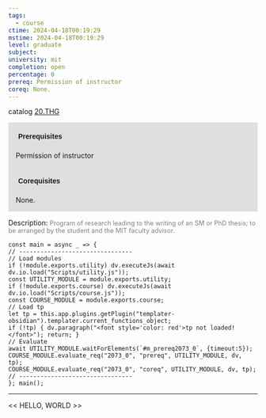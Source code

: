 ```yaml
---
tags:
  - course
ctime: 2024-04-18T00:19:29
mstime: 2024-04-18T00:19:29
level: graduate
subject: 
university: mit
completion: open
percentage: 0
prereq: Permission of instructor
coreq: None.
---
```


catalog [20.THG](http://student.mit.edu/catalog/m20a.html#20.THG)

<span style="display: block; padding: 15px; background-color: rgb(100, 100, 100, 0.2);"><font id="m_prereq2073_0" style="display: block; font-family: Arial, sans-serif; font-weight: bold; padding: 5px">Prerequisites</font><br><span id="prereq2073_0">Permission of instructor</span></span>
<span style="display: block; padding: 15px; background-color: rgb(100, 100, 100, 0.2);"><font id="m_coreq2073_0" style="display: block; font-family: Arial, sans-serif; font-weight: bold; padding: 5px">Corequisites</font><br><span id="coreq2073_0">None.</span></span>

<font style="">Description:</font>
<font style="color: grey; font-size: 0.8rem;">Program of research leading to the writing of an SM or PhD thesis; to be arranged by the student and the MIT faculty advisor.</font>

```dataviewjs
const main = async _ => {
// --------------------------------
// Load modules
if (!module.exports.utility) dv.executeJs(await dv.io.load("Scripts/utility.js"));
const UTILITY_MODULE = module.exports.utility;
if (!module.exports.course) dv.executeJs(await dv.io.load("Scripts/course.js"));
const COURSE_MODULE = module.exports.course;
// Load tp
let tp = this.app.plugins.getPlugin("templater-obsidian").templater.current_functions_object;
if (!tp) { dv.paragraph("<font style='color: red'>tp not loaded!</font>"); return; }
// Evaluate
await UTILITY_MODULE.waitForElements(`#m_prereq2073_0`, {timeout:5});
COURSE_MODULE.evaluate_req("2073_0", "prereq", UTILITY_MODULE, dv, tp);
COURSE_MODULE.evaluate_req("2073_0", "coreq", UTILITY_MODULE, dv, tp);
// --------------------------------
}; main();
```

---

<< HELLO, WORLD >>
